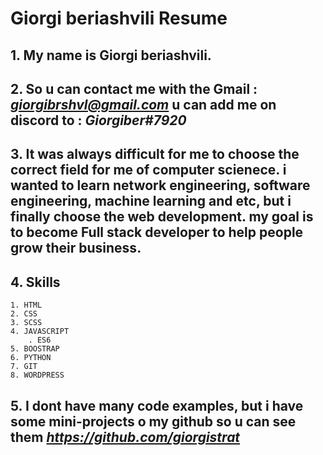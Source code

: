 # Giorgi beriashvili Resume

## 1. My name is Giorgi beriashvili.

## 2. So u can contact me with the Gmail : *giorgibrshvl@gmail.com* u can add me on discord to : *Giorgiber#7920*

## 3. It was always difficult for me to choose the correct field for me of computer scienece. i wanted to learn network engineering, software engineering, machine learning and etc, but i finally choose the web development. my goal is to become Full stack developer to help people grow their business.

## 4. Skills
    1. HTML
    2. CSS
    3. SCSS
    4. JAVASCRIPT
        . ES6
    5. BOOSTRAP
    6. PYTHON
    7. GIT
    8. WORDPRESS

## 5. I dont have many code examples, but i have some mini-projects o my github so u can see them *https://github.com/giorgistrat*